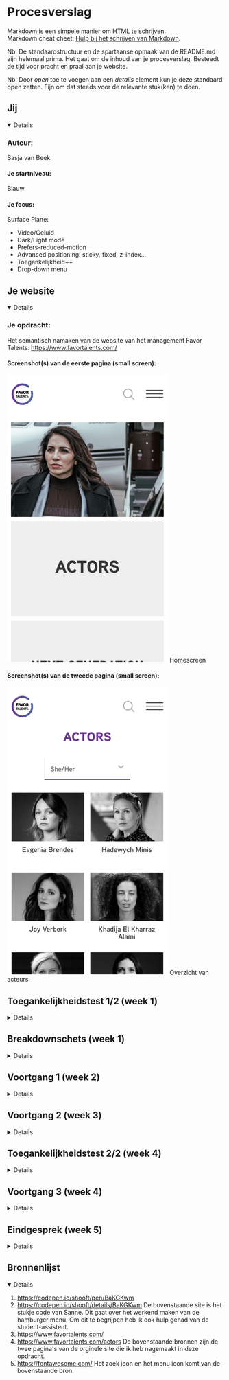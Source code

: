 # Procesverslag

Markdown is een simpele manier om HTML te schrijven.  
Markdown cheat cheet: [Hulp bij het schrijven van Markdown](https://github.com/adam-p/markdown-here/wiki/Markdown-Cheatsheet).

Nb. De standaardstructuur en de spartaanse opmaak van de README.md zijn helemaal prima. Het gaat om de inhoud van je procesverslag. Besteedt de tijd voor pracht en praal aan je website.

Nb. Door _open_ toe te voegen aan een _details_ element kun je deze standaard open zetten. Fijn om dat steeds voor de relevante stuk(ken) te doen.

## Jij

<details open>
  
### Auteur:

Sasja van Beek

#### Je startniveau:

Blauw

#### Je focus:

Surface Plane:

- Video/Geluid
- Dark/Light mode
- Prefers-reduced-motion
- Advanced positioning: sticky, fixed, z-index…
- Toegankelijkheid++
- Drop-down menu

</details>

## Je website

<details open>

### Je opdracht:

Het semantisch namaken van de website van het management Favor Talents:
https://www.favortalents.com/

#### Screenshot(s) van de eerste pagina (small screen):

<img src="images/screenshotsmalleenscreen.png" width="375px" alt="omschrijving van de pagina">
Homescreen

#### Screenshot(s) van de tweede pagina (small screen):

<img src="images/screenshotsmalltweescreen.png" width="375px" alt="omschrijving van de pagina">
Overzicht van acteurs
</details>

## Toegankelijkheidstest 1/2 (week 1)

<details>

### Bevindingen

Na het testen van de toegankelijkheid van de website heb ik de volgende dingen aan de website opgemerkt.

Tijdens het testen van de toegankelijkheid van de website: ‘https://www.favortalents.com/’ ben ik erachter gekomen dat deze website niet toegankelijk is voor mensen met een beperking.

#### Screenreader

- De header wordt niet opgemerkt door de screenreader, zo weten blinde mensen dus niet dat er een logo, zoek-icon en hamburger menu staat.
- De afbeeldingen bevatten geen alt-tekst en zo weten blinden dus niet dat er een afbeelding staat en wat er op deze afbeelding te zien is.
- De linkjes in de unordered list bevatten ook geen alt-tekst. De screen reader laat blinden mensen dus alleen weten dat er een link is maar niet waar de gebruiker uit zal komen als hij of zij op de link klikt.
- De paragrafen worden wel goed voorgelezen door de screenreader. Alle tekst is per zin in een paragraaf gezet.
- De social media icons worden goed voorgelezen door de screenreader.

---

- De filteropties worden goed voorgelezen door de screenreader.
  De linkjes met daarin een afbeelding en een h3 worden niet opgemerkt door de screenreader.

Hier een omschrijving van hoe het opgelost kan worden (met indien nodig afbeeldingen)

- Er moet altijd worden toegevoegd bij het logo, zoek-icon en hamburgermenu en ook bij de afbeeldingen en linkjes.
- Er moet per link worden aangegeven wat er op de afbeelding is te zien en welke tekst er onder de afbeelding staat zodat de gebruiker weet waar hij of zij naartoe gaat als hij of zij op de link klikt.

#### Muis en Toetsenbord

- Alles is met de muis te navigeren.
- De website is niet toegankelijk voor toetsenborden, er gebeurt simpelweg niet als er op de tab wordt gedrukt.
- Ook zijn er geen steeds uitgewerkt.

- Een oplossing hiervoor zou zijn om alles netjes semantisch precies te labelen en te nesten.

#### Motoriek (shocks, elastiekjes)

- De vlak verdeling op de website is groot en dit maakt het toegankelijk voor mensen met een beperking in hun motoriek. als er bijvoorbeeld makkelijk uitschieten is het vlak zo groot dat en klik verder op In het scherm dezelfde functie heeft.

#### Visueel (brillen, contrast, kleurenblind, dark/light).

De letters zijn groot genoeg om te kunnen lezen, behalve in de footer. Deze informatie is ook minder belangrijk, toch is dit niet toegankelijk. Contrast is goed genoeg. KLeuren zijn minder duidelijk maar dit zit de functionaliteit van de website gelukkig niet in de weg. Zelfs de hover functie is nog duidelijk genoeg om waar te nemen.

- De site is niet goed te lezen in hoog contrast.
- De site bevat geen dark modus.
- Dus bevat geen kleurenblind opties.

- Dit kan worden opgelost door een visueel beperkt toegankelijke website bouwen. een goed begin is om een dark-modus versie uit te werken.

</details>

## Breakdownschets (week 1)

<details>

### de hele pagina:

  <img src="images/bdshome.png" width="375px" alt="breakdown van de hele pagina">

### dynamisch deel (bijv menu):

  <img src="images/bdsmenu.png" width="375px" alt="breakdown van een dynamisch deel">

### wellicht nog een dynamisch deel (bijv filter):

  <img src="images/bdsactors.png" width="375px" alt="breakdown van nog een dynamisch deel">

</details>

## Voortgang 1 (week 2)

<details>

### Stand van zaken

De eerste week is het me gelukt om de HTML pagina's af te krijgen. In het begin van de tweede week, nu dus, Ben ik nog hard aan het werk met het afmaken van de opmaak van de site, de CSS dus. Ook wil ik deze week een plan maken voor mijn JavaScript.

</details>

## Voortgang 2 (week 3)

<details>

### Stand van zaken

Omdat mijn twee pagina's verschillende styling hebben heb ik goedkeuring gevraagd om twee stylesheets te maken. Hieraan was ik begonnen maar later heb ik te horen gekregen dat het toch semantischer is om één stylesheet te maken en dan Classes toe te voegen aan de dingen die verschillen. Het kostte wat tijd om dit terug te zetten en op te lossen. Verder ben ik begonnen aan het stijlen van mijn hamburger menu. Ook moest ik er nog voor zorgen dat alle afbeeldingen in dit verslag weergegeven worden. Uiteindelijk kwam ik er achter dat ik de afbeeldingen niet goed had aangesproken en dat ze daardoor dus niet werkte.

</details>

## Toegankelijkheidstest 2/2 (week 4)

<details>

### Bevindingen

In de werkgroep hebben we verschillende testen uitgevoerd op het gebied van toegankelijkheid. Hieronder zijn mijn bevindingen te zien.

#### Concentratie

Of het nog steeds goed mogelijk is om de website te navigeren met een concentratie probleem heb ik de website getest terwijl ik een ballon aan het hooghouden was.
Na het testen van de website en het hooghouden van een ballon ben ik erachter gekomen dat je nog goed door de webite heen kunt komen omdat er weinig opties per pagina zijn. Er is maar 1 actie de focus en het doel wordt snel en makkelijk bereikt door weinig informatie.

#### Screenreader

Bij de originele website ontbreken veel alt teksten en hierdoor is het voor een screen reader heel lastig om door de website heen te komen. In mijn website heb ik daar wel rekening mee gehouden dus werkt het beter.

#### Muis en Toetsenbord

De site is het makkelijkste besturen door middel van een muis.

#### Motoriek (shocks, elastiekjes)

Om te testen of de site goed te navigeren is voor mensen met een motorische beperking heb ik elastiekjes om mijn vinger gewonnen terwijl ik door de site heen ging.
De site blijkt goed navigeer baar voor mensen met een motorische beperking omdat er een grote klikbaar ruimte om de buiten zit en omdat er weinig Gestures worden verwacht van de gebruiker. Eigenlijk wordt alleen Swipen en Tappen verwacht, dit is goed te doen met elastiekjes om je vingers. Wel zijn de buttons op de site erg klein maar nog steeds in deze toegankelijk omdat ze nog steeds werken als je mis klikt.

Verder heb ik ook geprobeerd om de website met een schok apparaat te testen. Tijdens het testen krijg ik zo'n gek gevoel in mijn arm waardoor ik schrok en de test niet heb afgemaakt. Wel ben ik er achtergekomen dat überhaupt een telefoon vasthouden en dan nog navigeren door een website eigenlijk onmogelijk is. De grote oppervlak dat klikbaar is maakt het nog toegankelijk maar de leesbaarheid van de website gaat heel erg achteruit als je hand trilt. Op een laptop zou de website misschien nog te doen zijn.

#### Visueel (brillen, contrast, kleurenblind, dark/light).

In de werkgroep hadden we toegang tot verschillende brillen die een visuele beperking demonstreerden. Uit mijn thuis blijkt dat het contrast van de website hoog genoeg is en dat de letters groot genoeg zijn om te kunnen lezen met visuele beperkingen zoals deze brillen vertonen.

</details>

## Voortgang 3 (week 4)

<details>

### Stand van zaken

In de laatste week ben ik bezig gegaan met het uitwerken van mijn microinteractie door middel van JavaScript. Ook ben ik bezig gegaan met het toepassen van Surface Plane in mijn website.

</details>

## Eindgesprek (week 5)

<details>

### Je uitkomst - karakteristiek screenshots:

<img src="images/done.png" width="375px" alt="nagemaakte homepagina">
<img src="images/done2.png" width="375px" alt="nagemaakte homepagina">

### Dit ging goed/Heb ik geleerd:

Aan dit vak heb ik veel gehad zodat ik mijn kennis van HTML CSS en Javascript weer heb opgefrist. Ik herinnerde me meer dan ik dacht en hier ben ik trots op. Door het namaken van een bestaande website leer je open andere manier naar website kijken. Het zijn semantisch herschrijven van de website is erg leerzaam geweest. Ik werd altijd een beetje bang van code maar ik ben blij dat ik een website heb gekozen die voor mij haalbaar was om na te maken.



### Dit was lastig/Is niet gelukt:

Ik vond het lastig om te googelen wat ik precies nodig had omdat ik bepaalde kennis niet heb. Ik begreep vaak de code wel maar niet hoe ik dit moest toepassen in mijn eigen website. Hierdoor heb ik veel hulp gevraagd aan studenten assistenten en dit heeft me erg geholpen.

</details>

## Bronnenlijst

<details open>

1. https://codepen.io/shooft/pen/BaKGKwm
2. https://codepen.io/shooft/details/BaKGKwm
   De bovenstaande site is het stukje code van Sanne. Dit gaat over het werkend maken van de hamburger menu. Om dit te begrijpen heb ik ook hulp gehad van de student-assistent.
3. https://www.favortalents.com/
4. https://www.favortalents.com/actors
   De bovenstaande bronnen zijn de twee pagina's van de orginele site die ik heb nagemaakt in deze opdracht.
5. https://fontawesome.com/
   Het zoek icon en het menu icon komt van de bovenstaande bron.

</details>
